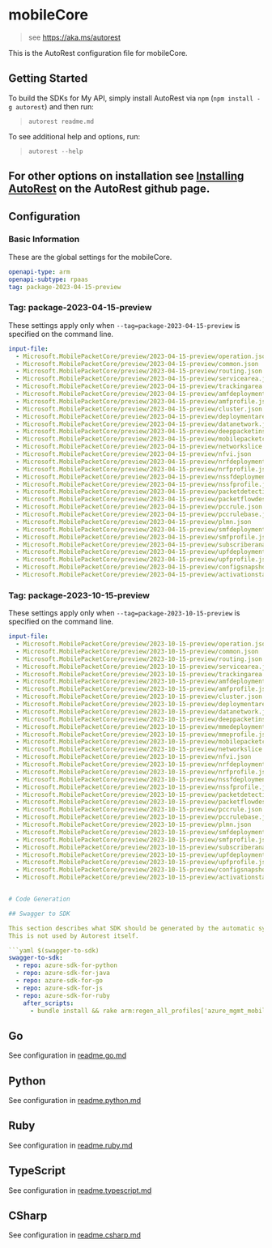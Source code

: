 # mobileCore

> see https://aka.ms/autorest

This is the AutoRest configuration file for mobileCore.

## Getting Started

To build the SDKs for My API, simply install AutoRest via `npm` (`npm install -g autorest`) and then run:

> `autorest readme.md`

To see additional help and options, run:

> `autorest --help`

For other options on installation see [Installing AutoRest](https://aka.ms/autorest/install) on the AutoRest github page.
---


## Configuration

### Basic Information

These are the global settings for the mobileCore.

```yaml
openapi-type: arm
openapi-subtype: rpaas
tag: package-2023-04-15-preview
```

### Tag: package-2023-04-15-preview

These settings apply only when `--tag=package-2023-04-15-preview` is specified on the command line.

```yaml $(tag) == 'package-2023-04-15-preview'
input-file:
  - Microsoft.MobilePacketCore/preview/2023-04-15-preview/operation.json 
  - Microsoft.MobilePacketCore/preview/2023-04-15-preview/common.json 
  - Microsoft.MobilePacketCore/preview/2023-04-15-preview/routing.json
  - Microsoft.MobilePacketCore/preview/2023-04-15-preview/servicearea.json
  - Microsoft.MobilePacketCore/preview/2023-04-15-preview/trackingarea.json
  - Microsoft.MobilePacketCore/preview/2023-04-15-preview/amfdeployment.json
  - Microsoft.MobilePacketCore/preview/2023-04-15-preview/amfprofile.json
  - Microsoft.MobilePacketCore/preview/2023-04-15-preview/cluster.json
  - Microsoft.MobilePacketCore/preview/2023-04-15-preview/deploymentarea.json
  - Microsoft.MobilePacketCore/preview/2023-04-15-preview/datanetwork.json
  - Microsoft.MobilePacketCore/preview/2023-04-15-preview/deeppacketinspection.json
  - Microsoft.MobilePacketCore/preview/2023-04-15-preview/mobilepacketcore.json
  - Microsoft.MobilePacketCore/preview/2023-04-15-preview/networkslice.json
  - Microsoft.MobilePacketCore/preview/2023-04-15-preview/nfvi.json
  - Microsoft.MobilePacketCore/preview/2023-04-15-preview/nrfdeployment.json
  - Microsoft.MobilePacketCore/preview/2023-04-15-preview/nrfprofile.json
  - Microsoft.MobilePacketCore/preview/2023-04-15-preview/nssfdeployment.json
  - Microsoft.MobilePacketCore/preview/2023-04-15-preview/nssfprofile.json
  - Microsoft.MobilePacketCore/preview/2023-04-15-preview/packetdetectionrule.json
  - Microsoft.MobilePacketCore/preview/2023-04-15-preview/packetflowdescription.json
  - Microsoft.MobilePacketCore/preview/2023-04-15-preview/pccrule.json
  - Microsoft.MobilePacketCore/preview/2023-04-15-preview/pccrulebase.json
  - Microsoft.MobilePacketCore/preview/2023-04-15-preview/plmn.json
  - Microsoft.MobilePacketCore/preview/2023-04-15-preview/smfdeployment.json
  - Microsoft.MobilePacketCore/preview/2023-04-15-preview/smfprofile.json
  - Microsoft.MobilePacketCore/preview/2023-04-15-preview/subscriberanalyzer.json
  - Microsoft.MobilePacketCore/preview/2023-04-15-preview/upfdeployment.json
  - Microsoft.MobilePacketCore/preview/2023-04-15-preview/upfprofile.json
  - Microsoft.MobilePacketCore/preview/2023-04-15-preview/configsnapshot.json
  - Microsoft.MobilePacketCore/preview/2023-04-15-preview/activationstatus.json
```

### Tag: package-2023-10-15-preview

These settings apply only when `--tag=package-2023-10-15-preview` is specified on the command line.

```yaml $(tag) == 'package-2023-10-15-preview'
input-file:
  - Microsoft.MobilePacketCore/preview/2023-10-15-preview/operation.json 
  - Microsoft.MobilePacketCore/preview/2023-10-15-preview/common.json 
  - Microsoft.MobilePacketCore/preview/2023-10-15-preview/routing.json
  - Microsoft.MobilePacketCore/preview/2023-10-15-preview/servicearea.json
  - Microsoft.MobilePacketCore/preview/2023-10-15-preview/trackingarea.json
  - Microsoft.MobilePacketCore/preview/2023-10-15-preview/amfdeployment.json
  - Microsoft.MobilePacketCore/preview/2023-10-15-preview/amfprofile.json
  - Microsoft.MobilePacketCore/preview/2023-10-15-preview/cluster.json
  - Microsoft.MobilePacketCore/preview/2023-10-15-preview/deploymentarea.json
  - Microsoft.MobilePacketCore/preview/2023-10-15-preview/datanetwork.json
  - Microsoft.MobilePacketCore/preview/2023-10-15-preview/deeppacketinspection.json
  - Microsoft.MobilePacketCore/preview/2023-10-15-preview/mmedeployment.json
  - Microsoft.MobilePacketCore/preview/2023-10-15-preview/mmeprofile.json
  - Microsoft.MobilePacketCore/preview/2023-10-15-preview/mobilepacketcore.json
  - Microsoft.MobilePacketCore/preview/2023-10-15-preview/networkslice.json
  - Microsoft.MobilePacketCore/preview/2023-10-15-preview/nfvi.json
  - Microsoft.MobilePacketCore/preview/2023-10-15-preview/nrfdeployment.json
  - Microsoft.MobilePacketCore/preview/2023-10-15-preview/nrfprofile.json
  - Microsoft.MobilePacketCore/preview/2023-10-15-preview/nssfdeployment.json
  - Microsoft.MobilePacketCore/preview/2023-10-15-preview/nssfprofile.json
  - Microsoft.MobilePacketCore/preview/2023-10-15-preview/packetdetectionrule.json
  - Microsoft.MobilePacketCore/preview/2023-10-15-preview/packetflowdescription.json
  - Microsoft.MobilePacketCore/preview/2023-10-15-preview/pccrule.json
  - Microsoft.MobilePacketCore/preview/2023-10-15-preview/pccrulebase.json
  - Microsoft.MobilePacketCore/preview/2023-10-15-preview/plmn.json
  - Microsoft.MobilePacketCore/preview/2023-10-15-preview/smfdeployment.json
  - Microsoft.MobilePacketCore/preview/2023-10-15-preview/smfprofile.json
  - Microsoft.MobilePacketCore/preview/2023-10-15-preview/subscriberanalyzer.json
  - Microsoft.MobilePacketCore/preview/2023-10-15-preview/upfdeployment.json
  - Microsoft.MobilePacketCore/preview/2023-10-15-preview/upfprofile.json
  - Microsoft.MobilePacketCore/preview/2023-10-15-preview/configsnapshot.json
  - Microsoft.MobilePacketCore/preview/2023-10-15-preview/activationstatus.json


# Code Generation

## Swagger to SDK

This section describes what SDK should be generated by the automatic system.
This is not used by Autorest itself.

```yaml $(swagger-to-sdk)
swagger-to-sdk:
  - repo: azure-sdk-for-python
  - repo: azure-sdk-for-java
  - repo: azure-sdk-for-go
  - repo: azure-sdk-for-js
  - repo: azure-sdk-for-ruby
    after_scripts:
      - bundle install && rake arm:regen_all_profiles['azure_mgmt_mobileCore']
```

## Go

See configuration in [readme.go.md](./readme.go.md)

## Python

See configuration in [readme.python.md](./readme.python.md)

## Ruby

See configuration in [readme.ruby.md](./readme.ruby.md)

## TypeScript

See configuration in [readme.typescript.md](./readme.typescript.md)

## CSharp

See configuration in [readme.csharp.md](./readme.csharp.md)
